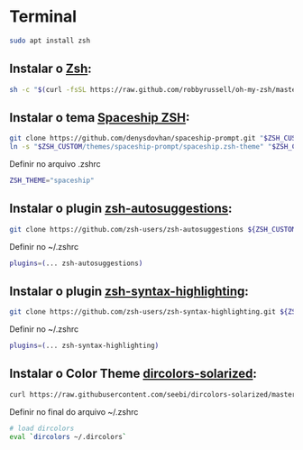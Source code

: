 # Terminal

```sh
sudo apt install zsh
```

## Instalar o [Zsh](https://ohmyz.sh/): 

```sh
sh -c "$(curl -fsSL https://raw.github.com/robbyrussell/oh-my-zsh/master/tools/install.sh)"
```

## Instalar o tema [Spaceship ZSH](https://denysdovhan.com/spaceship-prompt/): 

```sh
git clone https://github.com/denysdovhan/spaceship-prompt.git "$ZSH_CUSTOM/themes/spaceship-prompt"
ln -s "$ZSH_CUSTOM/themes/spaceship-prompt/spaceship.zsh-theme" "$ZSH_CUSTOM/themes/spaceship.zsh-theme"
```
    
Definir no arquivo .zshrc

```sh
ZSH_THEME="spaceship"
```

## Instalar o plugin [zsh-autosuggestions](https://github.com/zsh-users/zsh-autosuggestions):

```sh
git clone https://github.com/zsh-users/zsh-autosuggestions ${ZSH_CUSTOM:-~/.oh-my-zsh/custom}/plugins/zsh-autosuggestions
```

Definir no ~/.zshrc

```sh
plugins=(... zsh-autosuggestions)
```

## Instalar o plugin [zsh-syntax-highlighting](https://github.com/zsh-users/zsh-syntax-highlighting):

```sh
git clone https://github.com/zsh-users/zsh-syntax-highlighting.git ${ZSH_CUSTOM:-~/.oh-my-zsh/custom}/plugins/zsh-syntax-highlighting
```

Definir no ~/.zshrc

```sh
plugins=(... zsh-syntax-highlighting)
```

## Instalar o Color Theme [dircolors-solarized](https://github.com/seebi/dircolors-solarized):

```sh
curl https://raw.githubusercontent.com/seebi/dircolors-solarized/master/dircolors.ansi-dark --output ~/.dircolors
```

Definir no final do arquivo ~/.zshrc

```sh
# load dircolors
eval `dircolors ~/.dircolors`
```
